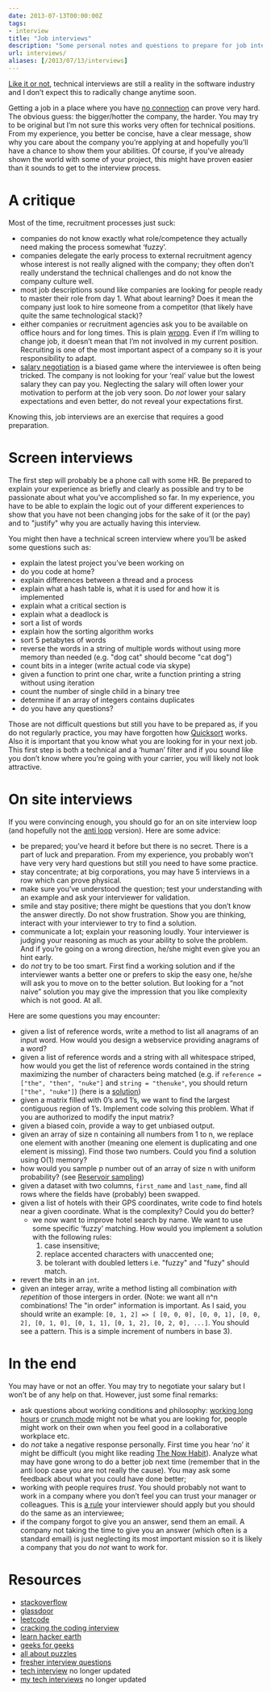 ```yaml
---
date: 2013-07-13T00:00:00Z
tags:
- interview
title: "Job interviews"
description: "Some personal notes and questions to prepare for job interviews."
url: interviews/
aliases: [/2013/07/13/interviews]
---
```


[Like it or not](http://techcrunch.com/2013/06/22/the-technical-interview-is-dead/), technical interviews
are still a reality in the software industry and I don’t expect this to radically change anytime soon.

Getting a job in a place where you have [no connection](http://www.karenx.com/blog/how-to-get-a-job-when-you-have-no-connections/)
can prove very hard. The obvious guess: the bigger/hotter the company, the harder. You may try to be
original but I’m not sure this works very often for technical positions. From my experience, you better
be concise, have a clear message, show why you care about the company you’re applying at and hopefully
you’ll have a chance to show them your abilities. Of course, if you’ve already shown the world with
some of your project, this might have proven easier than it sounds to get to the interview process.


# A critique

Most of the time, recruitment processes just suck:

* companies do not know exactly what role/competence they actually need making the process somewhat ‘fuzzy’.
* companies  delegate the early process to external recruitment agency whose interest is not really
  aligned with the company; they often don’t really understand the technical challenges and do not
  know the company culture well.
* most job descriptions sound like companies are looking for people ready to master their role from day 1.
  What about learning? Does it mean the company just look to hire someone from a competitor (that likely have quite
  the same technological stack)?
* either companies or recruitment agencies ask you to be available on office hours and for long
  times. This is plain [wrong](http://www.recruitingblogs.com/m/blogpost?id=502551%3ABlogPost%3A1466641).
  Even if I’m willing to change job, it doesn’t mean that I’m not involved in my current position.
  Recruiting is one of the most important aspect of a company so it is your responsibility to adapt.
* [salary negotiation](http://www.kalzumeus.com/2012/01/23/salary-negotiation/) is a biased game
  where the interviewee is often being tricked. The company is not looking for your ‘real’ value but
  the lowest salary they can pay you. Neglecting the salary will often lower your motivation to perform
  at the job very soon. Do *not* lower your salary expectations and even better, do not reveal your
  expectations first.

Knowing this, job interviews are an exercise that requires a good preparation.

# Screen interviews

The first step will probably be a phone call with some HR. Be prepared to explain your experience as briefly and clearly as possible and try to be passionate about what you’ve accomplished so far. In my experience, you have to be able to explain the logic out of your different experiences to show that you have not been changing jobs for the sake of it (or the pay) and to "justify" why you are actually having this interview.

You might then have a technical screen interview where you’ll be asked some questions such as:

* explain the latest project you’ve been working on
* do you code at home?
* explain differences between a thread and a process
* explain what a hash table is, what it is used for and how it is implemented
* explain what a critical section is
* explain what a deadlock is
* sort a list of words
* explain how the sorting algorithm works
* sort 5 petabytes of words
* reverse the words in a string of multiple words without using more memory than needed (e.g. "dog cat" should become "cat dog")
* count bits in a integer (write actual code via skype)
* given a function to print one char, write a function printing a string without using iteration
* count the number of single child in a binary tree
* determine if an array of integers contains duplicates
* do you have any questions?

Those are not difficult questions but still you have to be prepared as, if you do not regularly
practice, you may have forgotten how [Quicksort](http://en.wikipedia.org/wiki/Quicksort) works. Also
it is important that you know what you are looking for in your next job. This first step is both
a technical and a ‘human’ filter and if you sound like you don’t know where you’re going with your
carrier, you will likely not look attractive.

# On site interviews

If you were convincing enough, you should go for an on site interview loop (and hopefully not the [anti loop](http://steve-yegge.blogspot.fr/2008/03/get-that-job-at-google.html) version). Here are some advice:

* be prepared; you’ve heard it before but there is no secret. There is a part of luck and preparation. From my experience, you probably won’t have very very hard questions but still you need to have some practice.
* stay concentrate; at big corporations, you may have 5 interviews in a row which can prove physical.
* make sure you’ve understood the question; test your understanding with an example and ask your interviewer for validation.
* smile and stay positive; there might be questions that you don’t know the answer directly. Do not show frustration. Show you are thinking, interact with your interviewer to try to find a solution.
* communicate a lot; explain your reasoning loudly. Your interviewer is judging your reasoning as much as your ability to solve the problem. And if you’re going on a wrong direction, he/she might even give you an hint early.
* do *not* try to be too smart. First find a working solution and if the interviewer wants a better one or prefers to skip the easy one, he/she will ask you to move on to the better solution. But looking for a “not naive” solution you may give the impression that you like complexity which is not good. At all.

Here are some questions you may encounter:

* given a list of reference words, write a method to list all anagrams of an input word. How would you design a webservice providing anagrams of a word?
* given a list of reference words and a string with all whitespace striped, how would you get the list of reference words contained in the string maximizing the number of characters being matched (e.g. if `reference = ["the", "then", "nuke"]` and `string = "thenuke"`, you should return `["the", "nuke"]`) (here is a [solution](http://stackoverflow.com/questions/12377231/how-to-tokenize-a-striped-string-based-on-a-list-of-patterns))
* given a matrix filled with 0’s and 1’s, we want to find the largest contiguous region of 1’s. Implement code solving this problem. What if you are authorized to modify the input matrix?
* given a biased coin, provide a way to get unbiased output.
* given an array of size n containing all numbers from 1 to n, we replace one element with another (meaning one element is duplicating and one element is missing). Find those two numbers. Could you find a solution using O(1) memory?
* how would you sample p number out of an array of size n with uniform probability? (see [Reservoir sampling](http://en.wikipedia.org/wiki/Reservoir_sampling))
* given a dataset with two columns, `first_name` and `last_name`, find all rows where the fields have (probably) been swapped.
* given a list of hotels with their GPS coordinates, write code to find hotels near a given coordinate. What is the complexity? Could you do better?
    * we now want to improve hotel search by name. We want to use some specific ‘fuzzy’ matching. How would you implement a solution with the following rules:
        1. case insensitive;
        1. replace accented characters with unaccented one;
        1. be tolerant with doubled letters i.e. "fuzzy" and "fuzy" should match.
* revert the bits in an `int`.
* given an integer array, write a method listing all combination *with repetition* of those intergers in order. (Note: we want all n^n combinations! The "in order" information is important. As I said, you should write an example:
`[0, 1, 2] => [ [0, 0, 0], [0, 0, 1], [0, 0, 2], [0, 1, 0], [0, 1, 1], [0, 1, 2], [0, 2, 0], ...]`. You should see a pattern. This is a simple increment of numbers in base 3).


# In the end

You may have or not an offer. You may try to negotiate your salary but I won’t be of any help on that. However, just some final remarks:

* ask questions about working conditions and philosophy: [working long hours](http://alexstechthoughts.com/post/55085393173/stop-glorifying-hard-work-and-long-hours) or [crunch mode](http://chadfowler.com/blog/2014/01/22/the-crunch-mode-antipattern/) might not be what you are looking for, people might work on their own when you feel good in a collaborative workplace etc.
* do *not* take a negative response personally. First time you hear ‘no’ it might be difficult (you might like reading [The Now Habit](http://www.amazon.com/The-Now-Habit-Overcoming-Procrastination/dp/1585425524)). Analyze what may have gone wrong to do a better job next time (remember that in the anti loop case you are not really the cause). You may ask some feedback about what you could have done better;
* working with people requires *trust*. You should probably not want to work in a company where you don’t feel you can trust your manager or colleagues. This is [a rule](http://www.joelonsoftware.com/articles/GuerrillaInterviewing3.html) your interviewer should apply but you should do the same as an interviewee;
* if the company forgot to give you an answer, send them an email. A company not taking the time to give you an answer (which often is a standard email) is just neglecting its most important mission so it is likely a company that you do *not* want to work for.

# Resources

* [stackoverflow](http://stackoverflow.com/search?q=interview)
* [glassdoor](http://glassdoor.com)
* [leetcode](http://leetcode.com)
* [cracking the coding interview](http://www.crackingthecodinginterview.com)
* [learn hacker earth](http://learn.hackerearth.com/)
* [geeks for geeks](http://www.geeksforgeeks.org)
* [all about puzzles](http://allaboutpuzzles.blogspot.in)
* [fresher interview questions](http://www.freshersinterviewquestions.com)
* [tech interview](http://www.techinterview.org/) no longer updated
* [my tech interviews](http://www.mytechinterviews.com/) no longer updated
